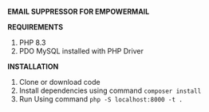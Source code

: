 ****EMAIL SUPPRESSOR FOR EMPOWERMAIL****

**REQUIREMENTS**
1. PHP 8.3
2. PDO MySQL installed with PHP Driver


**INSTALLATION**
1. Clone or download code
2. Install dependencies using command `composer install`
3. Run Using command `php -S localhost:8000 -t .`
